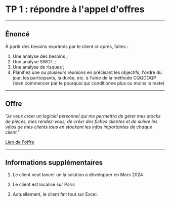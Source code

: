# TP 1 : répondre à l'appel d'offres

---

## Énoncé

À partir des besoins exprimés par le client ci-après, faites : 

1. Une analyse des besoins ;
2. Une analyse SWOT ;
3. Une analyse de risques ;
4. Planifiez une ou plusieurs réunions en précisant les objectifs, l'ordre du jour, les participants, la durée, etc. à l'aide de la méthode CQQCOQP (bien commencer par le pourquoi qui conditionne plus ou moins le reste)

---

## Offre

*"Je veux créer un logiciel personnel qui me permettra de gérer mes stocks de pièces, mes rendez-vous, de créer des fiches clientes et de suivre les vélos de mes clients tous en stockant les infos importantes de chaque client."*

[Lien de l'offre](https://www.codeur.com/projects/392247-logiciel-qui-permettra-de-suivre-la-vente-et-reparation-des-velo)

---

## Informations supplémentaires

1. Le client veut lancer un la solution à développer en Mars 2024

2. Le client est localisé sur Paris

3. Actuellement, le client fait tout sur Excel.